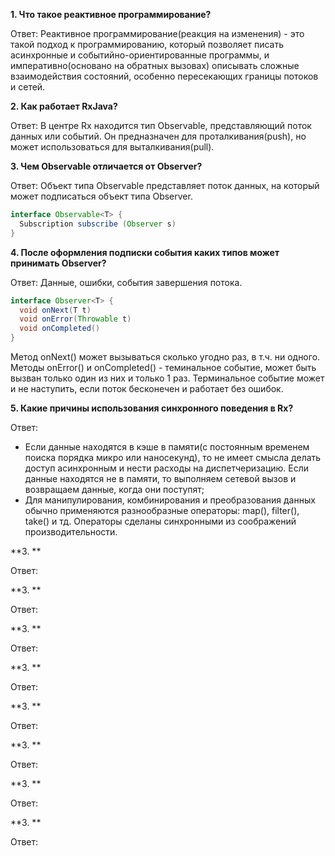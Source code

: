 **1. Что такое реактивное программирование?**

Ответ: Реактивное программирование(реакция на изменения) - это такой подход к программированию, который позволяет писать асинхронные и событийно-ориентированные программы,
и императивно(основано на обратных вызовах) описывать сложные взаимодействия состояний, особенно пересекающих границы потоков и сетей.

**2. Как работает RxJava?**

Ответ: В центре Rx находится тип Observable, представляющий поток данных или событий. Он предназначен для проталкивания(push), но может
использоваться для выталкивания(pull).

**3. Чем Observable отличается от Observer?**

Ответ:  Объект типа Observable представляет поток данных, на который может подписаться объект типа Observer.

```java
interface Observable<T> {
  Subscription subscribe (Observer s)
}
```

**4. После оформления подписки события каких типов может принимать  Observer?**

Ответ: Данные,  ошибки, события завершения потока.

```java
interface Observer<T> {
  void onNext(T t) 
  void onError(Throwable t)
  void onCompleted()
}
```

Метод  onNext() может вызываться сколько угодно раз, в т.ч.  ни одного. Методы onError() и onCompleted() - теминальное событие,
может быть вызван только один из них и только 1 раз. Терминальное событие может и не наступить, если поток бесконечен и работает без ошибок.


**5. Какие причины использования синхронного поведения в Rx?**

Ответ: 

* Если данные находятся в кэше в памяти(с постоянным временем поиска порядка микро или наносекунд), то не имеет смысла
делать доступ асинхронным и нести расходы на диспетчеризацию. Если данные находятся не в памяти, то выполняем сетевой вызов и 
возвращаем данные, когда они поступят;
* Для манипулирования, комбинирования и преобразования данных обычно применяются разнообразные операторы:
map(), filter(), take() и тд. Операторы сделаны синхронными из соображений производительности.

**3. **

Ответ: 

**3. **

Ответ: 

**3. **

Ответ: 

**3. **

Ответ: 

**3. **

Ответ: 

**3. **

Ответ: 

**3. **

Ответ: 

**3. **

Ответ: 
